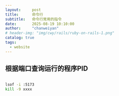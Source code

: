 ```yaml
---
layout:     post
title:      命令行
subtitle:   命令行常用的指令
date:       2025-08-19 10:10:00
author:     "chanweiyan"
# header-img: "img/cwy/rails/ruby-on-rails-1.png"
catalog: true
tags:
  - website
---
```


## 根据端口查询运行的程序PID

```bash

lsof -i :5173
kill -9 xxxx

```
